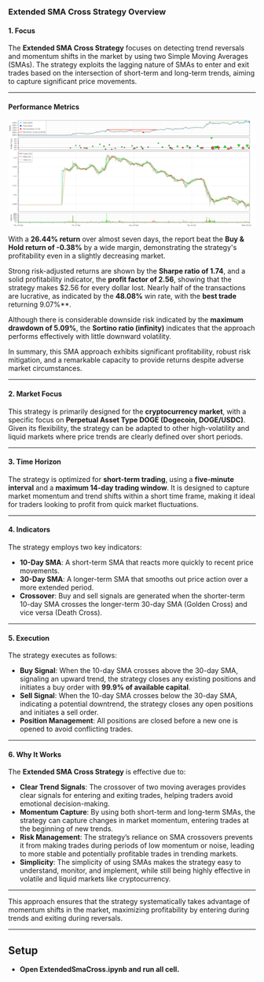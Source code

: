 ### Extended SMA Cross Strategy Overview

#### 1. **Focus**
The **Extended SMA Cross Strategy** focuses on detecting trend reversals and momentum shifts in the market by using two Simple Moving Averages (SMAs). The strategy exploits the lagging nature of SMAs to enter and exit trades based on the intersection of short-term and long-term trends, aiming to capture significant price movements.

___

#### Performance Metrics
![alt Extended SMA Cross](assets/bokeh_plot.png "Extended SMA Cross Strategy")

With a **26.44% return** over almost seven days, the report beat the **Buy & Hold return of -0.38%** by a wide margin, demonstrating the strategy's profitability even in a slightly decreasing market.

Strong risk-adjusted returns are shown by the **Sharpe ratio of 1.74**, and a solid profitability indicator, the **profit factor of 2.56**, showing that the strategy makes $2.56 for every dollar lost. Nearly half of the transactions are lucrative, as indicated by the **48.08%** win rate, with the **best trade** returning 9.07%**. 

Although there is considerable downside risk indicated by the **maximum drawdown of 5.09%**, the **Sortino ratio (infinity)** indicates that the approach performs effectively with little downward volatility.

In summary, this SMA approach exhibits significant profitability, robust risk mitigation, and a remarkable capacity to provide returns despite adverse market circumstances.

___

#### 2. **Market Focus**
This strategy is primarily designed for the **cryptocurrency market**, with a specific focus on **Perpetual Asset Type DOGE (Dogecoin, DOGE/USDC)**. Given its flexibility, the strategy can be adapted to other high-volatility and liquid markets where price trends are clearly defined over short periods.

___

#### 3. **Time Horizon**
The strategy is optimized for **short-term trading**, using a **five-minute interval** and a **maximum 14-day trading window**. It is designed to capture market momentum and trend shifts within a short time frame, making it ideal for traders looking to profit from quick market fluctuations.

___

#### 4. **Indicators**
The strategy employs two key indicators:
- **10-Day SMA**: A short-term SMA that reacts more quickly to recent price movements.
- **30-Day SMA**: A longer-term SMA that smooths out price action over a more extended period.
- **Crossover**: Buy and sell signals are generated when the shorter-term 10-day SMA crosses the longer-term 30-day SMA (Golden Cross) and vice versa (Death Cross).

___

#### 5. **Execution**
The strategy executes as follows:
- **Buy Signal**: When the 10-day SMA crosses above the 30-day SMA, signaling an upward trend, the strategy closes any existing positions and initiates a buy order with **99.9% of available capital**.
- **Sell Signal**: When the 10-day SMA crosses below the 30-day SMA, indicating a potential downtrend, the strategy closes any open positions and initiates a sell order.
- **Position Management**: All positions are closed before a new one is opened to avoid conflicting trades.

___

#### 6. **Why It Works**
The **Extended SMA Cross Strategy** is effective due to:
- **Clear Trend Signals**: The crossover of two moving averages provides clear signals for entering and exiting trades, helping traders avoid emotional decision-making.
- **Momentum Capture**: By using both short-term and long-term SMAs, the strategy can capture changes in market momentum, entering trades at the beginning of new trends.
- **Risk Management**: The strategy’s reliance on SMA crossovers prevents it from making trades during periods of low momentum or noise, leading to more stable and potentially profitable trades in trending markets.
- **Simplicity**: The simplicity of using SMAs makes the strategy easy to understand, monitor, and implement, while still being highly effective in volatile and liquid markets like cryptocurrency.

___

This approach ensures that the strategy systematically takes advantage of momentum shifts in the market, maximizing profitability by entering during trends and exiting during reversals.

___

## Setup
* **Open ExtendedSmaCross.ipynb and run all cell.**
